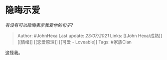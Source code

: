 # 隐晦示爱
*有没有可以隐晦表示我爱你的句子?*

> Author: #JohnHexa
Last update: *23/07/2021* 
Links: [[John Hexa/成熟]] [[情绪]] [[恋爱原理]] [[可爱 - Loveable]]
Tags: #家族Clan  

 
这怪我。



